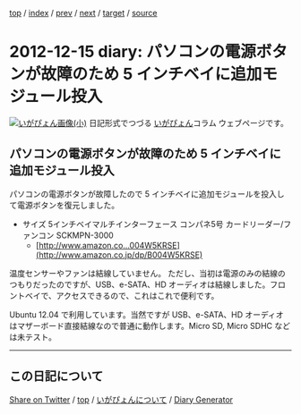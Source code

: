 [top](https://igapyon.github.io/diary/) 
 / [index](https://igapyon.github.io/diary/2012/index.html) 
 / [prev](https://igapyon.github.io/diary/2012/ig121213.html) 
 / [next](https://igapyon.github.io/diary/2012/ig121217.html) 
 / [target](https://igapyon.github.io/diary/2012/ig121215.html) 
 / [source](https://github.com/igapyon/diary/blob/gh-pages/2012/ig121215.html.src.md) 

2012-12-15 diary: パソコンの電源ボタンが故障のため  5 インチベイに追加モジュール投入
=====================================================================================================
[![いがぴょん画像(小)](https://igapyon.github.io/diary/images/iga200306s.jpg "いがぴょん")](https://igapyon.github.io/diary/memo/memoigapyon.html) 日記形式でつづる [いがぴょん](https://igapyon.github.io/diary/memo/memoigapyon.html)コラム ウェブページです。

## パソコンの電源ボタンが故障のため  5 インチベイに追加モジュール投入

パソコンの電源ボタンが故障したので 5 インチベイに追加モジュールを投入して電源ボタンを復元しました。

* サイズ 5インチベイマルチインターフェース コンパネ5号 カードリーダー/ファンコン SCKMPN-3000
  * [http://www.amazon.co...004W5KRSE](http://www.amazon.co.jp/dp/B004W5KRSE)

温度センサーやファンは結線していません。
ただし、当初は電源のみの結線のつもりだったのですが、USB、e-SATA、HD オーディオは結線しました。フロントベイで、アクセスできるので、これはこれで便利です。

Ubuntu 12.04 で利用しています。当然ですが USB、e-SATA、HD オーディオ はマザーボード直接結線なので普通に動作します。Micro SD, Micro SDHC などは未テスト。


----------------------------------------------------------------------------------------------------

## この日記について

[Share on Twitter](https://twitter.com/intent/tweet?hashtags=igapyon%2Cdiary%2C%E3%81%84%E3%81%8C%E3%81%B4%E3%82%87%E3%82%93&text=%E3%83%91%E3%82%BD%E3%82%B3%E3%83%B3%E3%81%AE%E9%9B%BB%E6%BA%90%E3%83%9C%E3%82%BF%E3%83%B3%E3%81%8C%E6%95%85%E9%9A%9C%E3%81%AE%E3%81%9F%E3%82%81++5+%E3%82%A4%E3%83%B3%E3%83%81%E3%83%99%E3%82%A4%E3%81%AB%E8%BF%BD%E5%8A%A0%E3%83%A2%E3%82%B8%E3%83%A5%E3%83%BC%E3%83%AB%E6%8A%95%E5%85%A5&url=https%3A%2F%2Figapyon.github.io%2Fdiary%2F2012%2Fig121215.html) / [top](https://igapyon.github.io/diary/) / [いがぴょんについて](https://igapyon.github.io/diary/memo/memoigapyon.html) / [Diary Generator](https://github.com/igapyon/igapyonv3)
